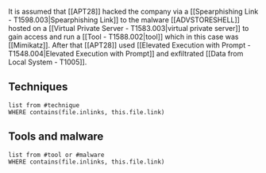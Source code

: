 It is assumed that [[APT28]] hacked the company via a [[Spearphishing Link - T1598.003|Spearphishing Link]] to the malware [[ADVSTORESHELL]] hosted on a [[Virtual Private Server - T1583.003|virtual private server]] to gain access and run a [[Tool - T1588.002|tool]] which in this case was [[Mimikatz]]. After that [[APT28]] used [[Elevated Execution with Prompt - T1548.004|Elevated Execution with Prompt]] and exfiltrated [[Data from Local System - T1005]].

## Techniques
```dataview
list from #technique
WHERE contains(file.inlinks, this.file.link)
```

## Tools and malware
```dataview
list from #tool or #malware
WHERE contains(file.inlinks, this.file.link)
```
